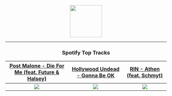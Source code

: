 <p align="center">
  <a href="https://www.tobiasmichael.de">
    <img src="https://tobiasmichael.de/assets/logo.gif" width="100" height="100"/>
  </a>
</p>

---

<h3 align="center">Spotify Top Tracks</h3>

[Post Malone - Die For Me (feat. Future & Halsey)](https://open.spotify.com/track/2C6WXnmZ66tHhHlnvwePiK)|[Hollywood Undead - Gonna Be OK](https://open.spotify.com/track/6hITwZwhEnx0MI6CtzgFIq)|[RIN - Athen (feat. Schmyt)](https://open.spotify.com/track/1YZGtX8kM8y03KVI5MQkhd)
:---:|:----:|:----:
<img src="https://i.scdn.co/image/ab67616d00001e029478c87599550dd73bfa7e02"/>|<img src="https://i.scdn.co/image/ab67616d00001e02c5c9f461ad3783aea78c04c4"/>|<img src="https://i.scdn.co/image/ab67616d00001e027b152c900b8ff83901ac800e"/>
